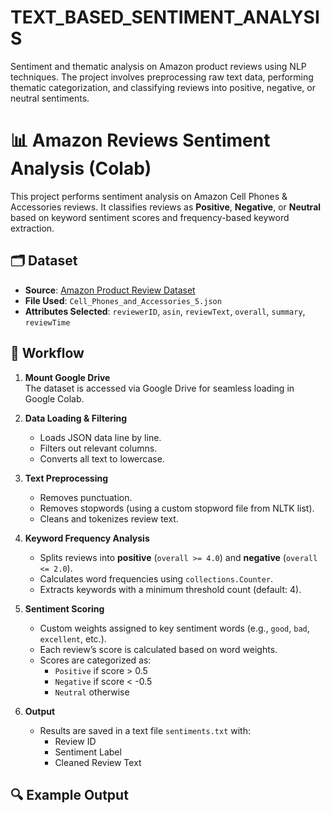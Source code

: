 # TEXT_BASED_SENTIMENT_ANALYSIS
Sentiment and thematic analysis on Amazon product reviews using NLP techniques. The project involves preprocessing raw text data, performing thematic categorization, and classifying reviews into positive, negative, or neutral sentiments.

# 📊 Amazon Reviews Sentiment Analysis (Colab)

This project performs sentiment analysis on Amazon Cell Phones & Accessories reviews. It classifies reviews as **Positive**, **Negative**, or **Neutral** based on keyword sentiment scores and frequency-based keyword extraction.

## 🗂 Dataset

- **Source**: [Amazon Product Review Dataset](https://nijianmo.github.io/amazon/index.html)
- **File Used**: `Cell_Phones_and_Accessories_5.json`
- **Attributes Selected**: `reviewerID`, `asin`, `reviewText`, `overall`, `summary`, `reviewTime`

## 🧠 Workflow

1. **Mount Google Drive**  
   The dataset is accessed via Google Drive for seamless loading in Google Colab.

2. **Data Loading & Filtering**
   - Loads JSON data line by line.
   - Filters out relevant columns.
   - Converts all text to lowercase.

3. **Text Preprocessing**
   - Removes punctuation.
   - Removes stopwords (using a custom stopword file from NLTK list).
   - Cleans and tokenizes review text.

4. **Keyword Frequency Analysis**
   - Splits reviews into **positive** (`overall >= 4.0`) and **negative** (`overall <= 2.0`).
   - Calculates word frequencies using `collections.Counter`.
   - Extracts keywords with a minimum threshold count (default: 4).

5. **Sentiment Scoring**
   - Custom weights assigned to key sentiment words (e.g., `good`, `bad`, `excellent`, etc.).
   - Each review’s score is calculated based on word weights.
   - Scores are categorized as:
     - `Positive` if score > 0.5
     - `Negative` if score < -0.5
     - `Neutral` otherwise

6. **Output**
   - Results are saved in a text file `sentiments.txt` with:
     - Review ID
     - Sentiment Label
     - Cleaned Review Text

## 🔍 Example Output

